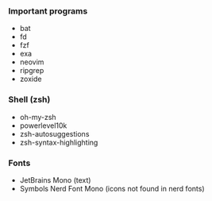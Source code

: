 ### Important programs

- bat
- fd
- fzf
- exa
- neovim
- ripgrep
- zoxide

### Shell (zsh)

- oh-my-zsh
- powerlevel10k
- zsh-autosuggestions
- zsh-syntax-highlighting

### Fonts

- JetBrains Mono (text)
- Symbols Nerd Font Mono (icons not found in nerd fonts)
